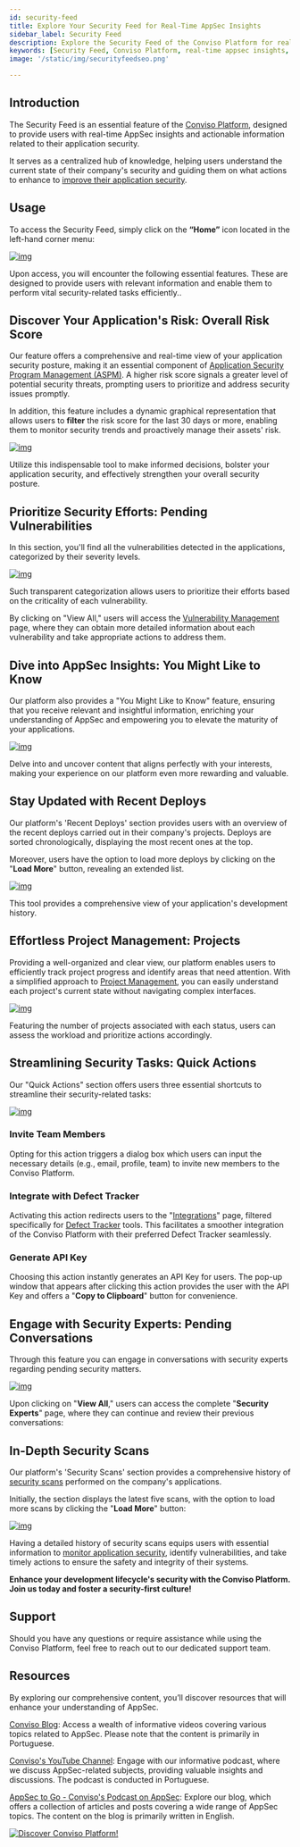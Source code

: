 ```yaml
---
id: security-feed
title: Explore Your Security Feed for Real-Time AppSec Insights
sidebar_label: Security Feed
description: Explore the Security Feed of the Conviso Platform for real-time insights on application security. Stay informed about pending vulnerabilities, recent deploys, and overall risk scores.
keywords: [Security Feed, Conviso Platform, real-time appsec insights, application security, overall risk score, ASPM, proactive risk management]
image: '/static/img/securityfeedseo.png'

---
```

## Introduction

The Security Feed is an essential feature of the [Conviso Platform](https://cta-service-cms2.hubspot.com/web-interactives/public/v1/track/redirect?encryptedPayload=AVxigLKtcWzoFbzpyImNNQsXC9S54LjJuklwM39zNd7hvSoR%2FVTX%2FXjNdqdcIIDaZwGiNwYii5hXwRR06puch8xINMyL3EXxTMuSG8Le9if9juV3u%2F%2BX%2FCKsCZN1tLpW39gGnNpiLedq%2BrrfmYxgh8G%2BTcRBEWaKasQ%3D&webInteractiveContentId=125788977029&portalId=5613826), designed to provide users with real-time AppSec insights and actionable information related to their application security.

It serves as a centralized hub of knowledge, helping users understand the current state of their company's security and guiding them on what actions to enhance to [improve their application security](https://blog.convisoappsec.com/afinal-o-que-e-seguranca-de-aplicacoes/). 

## Usage
To access the Security Feed, simply click on the **“Home”** icon located in the left-hand corner menu:

[![img](../../static/img/security-feed-img1.png "Clipping of a screenshot of the Conviso Platform showing the Access Security Feed to  real-time appsec insights.")](https://cta-service-cms2.hubspot.com/web-interactives/public/v1/track/redirect?encryptedPayload=AVxigLKtcWzoFbzpyImNNQsXC9S54LjJuklwM39zNd7hvSoR%2FVTX%2FXjNdqdcIIDaZwGiNwYii5hXwRR06puch8xINMyL3EXxTMuSG8Le9if9juV3u%2F%2BX%2FCKsCZN1tLpW39gGnNpiLedq%2BrrfmYxgh8G%2BTcRBEWaKasQ%3D&webInteractiveContentId=125788977029&portalId=5613826)


Upon access, you will encounter the following essential features. These are designed to provide users with relevant information and enable them to perform vital security-related tasks efficiently..

## Discover Your Application's Risk: Overall Risk Score

Our feature offers a comprehensive and real-time view of your application security posture, making it an essential component of [Application Security Program Management (ASPM)](https://cta-service-cms2.hubspot.com/web-interactives/public/v1/track/redirect?encryptedPayload=AVxigLKtcWzoFbzpyImNNQsXC9S54LjJuklwM39zNd7hvSoR%2FVTX%2FXjNdqdcIIDaZwGiNwYii5hXwRR06puch8xINMyL3EXxTMuSG8Le9if9juV3u%2F%2BX%2FCKsCZN1tLpW39gGnNpiLedq%2BrrfmYxgh8G%2BTcRBEWaKasQ%3D&webInteractiveContentId=125788977029&portalId=5613826). A higher risk score signals a greater level of potential security threats, prompting users to prioritize and address security issues promptly. 

In addition, this feature includes a dynamic graphical representation that allows users to **filter** the risk score for the last 30 days or more, enabling them to monitor security trends and proactively manage their assets' risk. 


[![img](../../static/img/security-feed-img2.png "Clipping of a screenshot of the Conviso Platform showing the Prioritize Security Efforts.")](https://cta-service-cms2.hubspot.com/web-interactives/public/v1/track/redirect?encryptedPayload=AVxigLKtcWzoFbzpyImNNQsXC9S54LjJuklwM39zNd7hvSoR%2FVTX%2FXjNdqdcIIDaZwGiNwYii5hXwRR06puch8xINMyL3EXxTMuSG8Le9if9juV3u%2F%2BX%2FCKsCZN1tLpW39gGnNpiLedq%2BrrfmYxgh8G%2BTcRBEWaKasQ%3D&webInteractiveContentId=125788977029&portalId=5613826)

Utilize this indispensable tool to make informed decisions, bolster your application security, and effectively strengthen your overall security posture.

## Prioritize Security Efforts: Pending Vulnerabilities

In this section, you'll find all the vulnerabilities detected in the applications, categorized by their severity levels. 

[![img](../../static/img/security-feed-img3.png "Clipping of a screenshot of the Conviso Platform showing the Pending Vulnerabilities.")](https://cta-service-cms2.hubspot.com/web-interactives/public/v1/track/redirect?encryptedPayload=AVxigLKtcWzoFbzpyImNNQsXC9S54LjJuklwM39zNd7hvSoR%2FVTX%2FXjNdqdcIIDaZwGiNwYii5hXwRR06puch8xINMyL3EXxTMuSG8Le9if9juV3u%2F%2BX%2FCKsCZN1tLpW39gGnNpiLedq%2BrrfmYxgh8G%2BTcRBEWaKasQ%3D&webInteractiveContentId=125788977029&portalId=5613826)

Such transparent categorization allows users to prioritize their efforts based on the criticality of each vulnerability. 

By clicking on "View All," users will access the [Vulnerability Management](../vulnerabilities/manage-vulnerability.md) page, where they can obtain more detailed information about each vulnerability and take appropriate actions to address them.

## Dive into AppSec Insights: You Might Like to Know

Our platform also provides a "You Might Like to Know" feature, ensuring that you receive relevant and insightful information, enriching your understanding of AppSec and empowering you to elevate the maturity of your applications. 

[![img](../../static/img/security-feed-img4.png "Clipping of a screenshot of the Conviso Platform showing the You Might Like to Know to discover relevant content to elevate your application's security.")](https://cta-service-cms2.hubspot.com/web-interactives/public/v1/track/redirect?encryptedPayload=AVxigLKtcWzoFbzpyImNNQsXC9S54LjJuklwM39zNd7hvSoR%2FVTX%2FXjNdqdcIIDaZwGiNwYii5hXwRR06puch8xINMyL3EXxTMuSG8Le9if9juV3u%2F%2BX%2FCKsCZN1tLpW39gGnNpiLedq%2BrrfmYxgh8G%2BTcRBEWaKasQ%3D&webInteractiveContentId=125788977029&portalId=5613826)

Delve into and uncover content that aligns perfectly with your interests, making your experience on our platform even more rewarding and valuable.

## Stay Updated with Recent Deploys

Our platform's 'Recent Deploys' section  provides users with an overview of the recent deploys carried out in their company's projects. Deploys are sorted chronologically, displaying the most recent ones at the top. 

Moreover, users have the option to load more deploys by clicking on the "**Load More**" button, revealing an extended list. 

[![img](../../static/img/security-feed-img5.png "Clipping of a screenshot of the Conviso Platform showing the Deploys to  stay updated with recent Deploys.")](https://cta-service-cms2.hubspot.com/web-interactives/public/v1/track/redirect?encryptedPayload=AVxigLKtcWzoFbzpyImNNQsXC9S54LjJuklwM39zNd7hvSoR%2FVTX%2FXjNdqdcIIDaZwGiNwYii5hXwRR06puch8xINMyL3EXxTMuSG8Le9if9juV3u%2F%2BX%2FCKsCZN1tLpW39gGnNpiLedq%2BrrfmYxgh8G%2BTcRBEWaKasQ%3D&webInteractiveContentId=125788977029&portalId=5613826)

This tool provides a comprehensive view of your application's development history.

## Effortless Project Management: Projects

Providing a well-organized and clear view, our platform enables users to efficiently track project progress and identify areas that need attention. With a simplified approach to [Project Management](../general/projects_management.md), you can easily understand each project's current state without navigating complex interfaces. 

[![img](../../static/img/security-feed-img6.png "Clipping of a screenshot of the Conviso Platform showing the Projects to organize and track project progress with ease.")](https://cta-service-cms2.hubspot.com/web-interactives/public/v1/track/redirect?encryptedPayload=AVxigLKtcWzoFbzpyImNNQsXC9S54LjJuklwM39zNd7hvSoR%2FVTX%2FXjNdqdcIIDaZwGiNwYii5hXwRR06puch8xINMyL3EXxTMuSG8Le9if9juV3u%2F%2BX%2FCKsCZN1tLpW39gGnNpiLedq%2BrrfmYxgh8G%2BTcRBEWaKasQ%3D&webInteractiveContentId=125788977029&portalId=5613826)

Featuring the number of projects associated with each status, users can assess the workload and prioritize actions accordingly.

## Streamlining Security Tasks: Quick Actions

Our "Quick Actions" section offers users three essential shortcuts to streamline their security-related tasks:

[![img](../../static/img/security-feed-img7.png "Clipping of a screenshot of the Conviso Platform showing the Quick Actions to offer shortcuts to streamline security-related tasks.")](https://cta-service-cms2.hubspot.com/web-interactives/public/v1/track/redirect?encryptedPayload=AVxigLKtcWzoFbzpyImNNQsXC9S54LjJuklwM39zNd7hvSoR%2FVTX%2FXjNdqdcIIDaZwGiNwYii5hXwRR06puch8xINMyL3EXxTMuSG8Le9if9juV3u%2F%2BX%2FCKsCZN1tLpW39gGnNpiLedq%2BrrfmYxgh8G%2BTcRBEWaKasQ%3D&webInteractiveContentId=125788977029&portalId=5613826)

### Invite Team Members

Opting for this action triggers a dialog box which users can input the necessary details (e.g., email, profile, team) to invite new members to the Conviso Platform.

### Integrate with Defect Tracker

Activating this action redirects users to the "[Integrations](../integrations/integrations_intro.md)" page, filtered specifically for [Defect Tracker](../integrations/integrations_intro.md) tools. This facilitates a smoother integration of the Conviso Platform with their preferred Defect Tracker seamlessly.

### Generate API Key

Choosing this action instantly generates an API Key for users. The pop-up window that appears after clicking this action provides the user with the API Key and offers a "**Copy to Clipboard**" button for convenience. 

## Engage with Security Experts: Pending Conversations

Through this feature you can engage in conversations with security experts regarding pending security matters. 

[![img](../../static/img/security-feed-img8.png "Clipping of a screenshot of the Conviso Platform showing the Security Experts: Pending Conversations.")](https://cta-service-cms2.hubspot.com/web-interactives/public/v1/track/redirect?encryptedPayload=AVxigLKtcWzoFbzpyImNNQsXC9S54LjJuklwM39zNd7hvSoR%2FVTX%2FXjNdqdcIIDaZwGiNwYii5hXwRR06puch8xINMyL3EXxTMuSG8Le9if9juV3u%2F%2BX%2FCKsCZN1tLpW39gGnNpiLedq%2BrrfmYxgh8G%2BTcRBEWaKasQ%3D&webInteractiveContentId=125788977029&portalId=5613826)

Upon clicking on "**View All**," users can access the complete "**Security Experts**" page, where they can continue and review their previous conversations:

## In-Depth Security Scans

Our platform's 'Security Scans' section provides a comprehensive history of [security scans](https://blog.convisoappsec.com/consolidacao-de-scans-otimize-o-trabalho-do-seu-time-de-desenvolvimento/) performed on the company's applications. 

Initially, the section displays the latest five scans, with the option to load more scans by clicking the "**Load More**" button:

[![img](../../static/img/security-feed-img9.png "Clipping of a screenshot of the Conviso Platform showing the Scans to view a detailed history of security scans for monitoring application security.")](https://cta-service-cms2.hubspot.com/web-interactives/public/v1/track/redirect?encryptedPayload=AVxigLKtcWzoFbzpyImNNQsXC9S54LjJuklwM39zNd7hvSoR%2FVTX%2FXjNdqdcIIDaZwGiNwYii5hXwRR06puch8xINMyL3EXxTMuSG8Le9if9juV3u%2F%2BX%2FCKsCZN1tLpW39gGnNpiLedq%2BrrfmYxgh8G%2BTcRBEWaKasQ%3D&webInteractiveContentId=125788977029&portalId=5613826)

Having a detailed history of security scans equips users with essential information to [monitor application security](https://blog.convisoappsec.com/en/attack-surface-continuous-monitoring-and-management-of-the-application/), identify vulnerabilities, and take timely actions to ensure the safety and integrity of their systems.

**Enhance your development lifecycle's security with the Conviso Platform. Join us today and foster a security-first culture!**

## Support

Should you have any questions or require assistance while using the Conviso Platform, feel free to reach out to our dedicated support team.

## Resources

By exploring our comprehensive content, you’ll discover resources that will enhance your understanding of AppSec.

[Conviso Blog](https://bit.ly/3JtXM8A): Access a wealth of informative videos covering various topics related to AppSec. Please note that the content is primarily in Portuguese.

[Conviso's YouTube Channel](https://bit.ly/3NIbbfM): Engage with our informative podcast, where we discuss AppSec-related subjects, providing valuable insights and discussions. The podcast is conducted in Portuguese.

[AppSec to Go - Conviso's Podcast on AppSec](https://spoti.fi/43UJQwN): Explore our blog, which offers a collection of articles and posts covering a wide range of AppSec topics. The content on the blog is primarily written in English.

[![Discover Conviso Platform!](https://no-cache.hubspot.com/cta/default/5613826/interactive-125788977029.png)](https://cta-service-cms2.hubspot.com/web-interactives/public/v1/track/redirect?encryptedPayload=AVxigLKtcWzoFbzpyImNNQsXC9S54LjJuklwM39zNd7hvSoR%2FVTX%2FXjNdqdcIIDaZwGiNwYii5hXwRR06puch8xINMyL3EXxTMuSG8Le9if9juV3u%2F%2BX%2FCKsCZN1tLpW39gGnNpiLedq%2BrrfmYxgh8G%2BTcRBEWaKasQ%3D&webInteractiveContentId=125788977029&portalId=5613826)